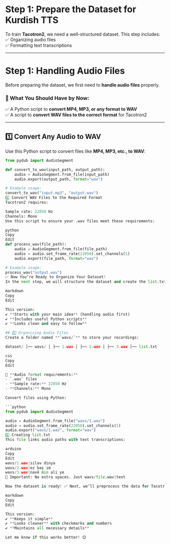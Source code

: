 # Step 1: Prepare the Dataset for Kurdish TTS  

To train **Tacotron2**, we need a well-structured dataset. This step includes:  
✅ Organizing audio files  
✅ Formatting text transcriptions  

---

# Step 1: Handling Audio Files  

Before preparing the dataset, we first need to **handle audio files** properly.  

### 🔹 What You Should Have by Now:  
✅ A Python script to **convert MP4, MP3, or any format to WAV**  
✅ A script to **convert WAV files to the correct format** for Tacotron2  

---

## 1️⃣ Convert Any Audio to WAV  
Use this Python script to convert files like **MP4, MP3, etc., to WAV**:  

```python
from pydub import AudioSegment

def convert_to_wav(input_path, output_path):
    audio = AudioSegment.from_file(input_path)
    audio.export(output_path, format="wav")

# Example usage:
convert_to_wav("input.mp3", "output.wav")
2️⃣ Convert WAV Files to the Required Format
Tacotron2 requires:

Sample rate: 22050 Hz
Channels: Mono
Use this script to ensure your .wav files meet these requirements:

python
Copy
Edit
def process_wav(file_path):
    audio = AudioSegment.from_file(file_path)
    audio = audio.set_frame_rate(22050).set_channels(1)
    audio.export(file_path, format="wav")

# Example usage:
process_wav("output.wav")
✅ Now You’re Ready to Organize Your Dataset!
In the next step, we will structure the dataset and create the list.txt file. 🚀

markdown
Copy
Edit

This version:  
✔ **Starts with your main idea** (handling audio first)  
✔ **Includes useful Python scripts**  
✔ **Looks clean and easy to follow**  

## 1️⃣ Organizing Audio Files  
Create a folder named **`wavs/`** to store your recordings:  

dataset/ │── wavs/ │ ├── 1.wav │ ├── 2.wav │ ├── 3.wav │── list.txt

css
Copy
Edit

🔹 **Audio format requirements:**  
- `.wav` files  
- **Sample rate:** 22050 Hz  
- **Channels:** Mono  

Convert files using Python:  

```python
from pydub import AudioSegment

audio = AudioSegment.from_file("wavs/1.wav")
audio = audio.set_frame_rate(22050).set_channels(1)
audio.export("wavs/1.wav", format="wav")
2️⃣ Creating list.txt
This file links audio paths with text transcriptions:

arduino
Copy
Edit
wavs/1.wav|silav dinya
wavs/2.wav|ez baş im
wavs/3.wav|navê min ali ye
📌 Important: No extra spaces. Just wavs/file.wav|text

Now the dataset is ready! ✅ Next, we’ll preprocess the data for Tacotron2. 🚀

markdown
Copy
Edit

This version:  
✔ **Keeps it simple**  
✔ **Looks cleaner** with checkmarks and numbers  
✔ **Maintains all necessary details**  

Let me know if this works better! 😊

